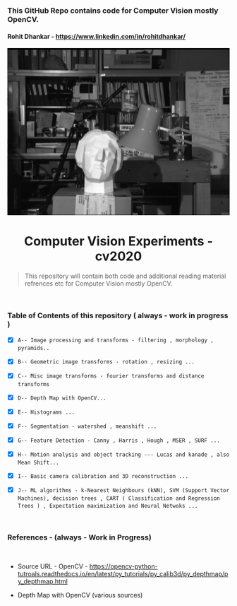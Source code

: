 ### This GitHub Repo contains code for Computer Vision mostly OpenCV.  

#### Rohit Dhankar - https://www.linkedin.com/in/rohitdhankar/


<p align="center">
    <img src="https://github.com/Computer-Vision-Dhankar-Rohit/cv2020/blob/master/DepthMap_OpenCV/tsukuba_l.png" width= "850px">
</p>

<h1 align="center">Computer Vision Experiments -cv2020 </h1>

> This repository will contain both code and additional reading material refrences etc for Computer Vision  mostly OpenCV.
 

<br/>


### Table of Contents of this repository ( always - work in progress )

- [X] `A-- Image processing and transforms - filtering , morphology , pyramids..` 
- [X] `B-- Geometric image transforms - rotation , resizing ...` 
- [X] `C-- Misc image transforms - fourier transforms and distance transforms` 
- [X] `D-- Depth Map with OpenCV...` 
- [X] `E-- Histograms ...` 
- [X] `F-- Segmentation - watershed , meanshift ...` 
- [X] `G-- Feature Detection - Canny , Harris , Hough , MSER , SURF ... ` 
- [X] `H-- Motion analysis and object tracking --- Lucas and kanade , also Mean Shift...`
- [X] `I-- Basic camera calibration and 3D reconstruction ...`
- [X] `J-- ML algorithms - k-Nearest Neighbours (kNN), SVM (Support Vector Machines), decision trees , CART ( Classification and Regression Trees ) , Expectation maximization and Neural Netwoks ...`



<br/>

### References - (always - Work in Progress)

<br/>


- Source URL - OpenCV - https://opencv-python-tutroals.readthedocs.io/en/latest/py_tutorials/py_calib3d/py_depthmap/py_depthmap.html

- Depth Map with OpenCV (various sources)

<br/>




